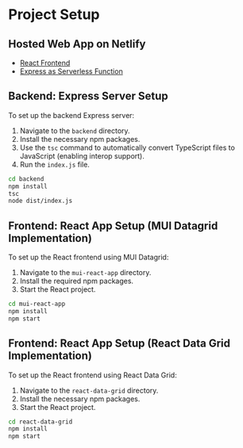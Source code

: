 # Project Setup

## Hosted Web App on Netlify

- [React Frontend](https://qrm-datagrid.netlify.app/)
- [Express as Serverless Function](https://qrm-service.netlify.app/.netlify/functions/api/qr-profiles)

## Backend: Express Server Setup

To set up the backend Express server:

1. Navigate to the `backend` directory.
2. Install the necessary npm packages.
3. Use the `tsc` command to automatically convert TypeScript files to JavaScript (enabling interop support).
4. Run the `index.js` file.

```bash
cd backend
npm install
tsc
node dist/index.js
```

## Frontend: React App Setup (MUI Datagrid Implementation)

To set up the React frontend using MUI Datagrid:

1. Navigate to the `mui-react-app` directory.
2. Install the required npm packages.
3. Start the React project.

```bash
cd mui-react-app
npm install
npm start
```

## Frontend: React App Setup (React Data Grid Implementation)

To set up the React frontend using React Data Grid:

1. Navigate to the `react-data-grid` directory.
2. Install the necessary npm packages.
3. Start the React project.

```bash
cd react-data-grid
npm install
npm start
```

